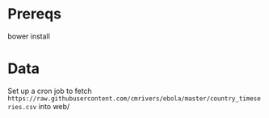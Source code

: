
# Prereqs

bower install

# Data

Set up a cron job to fetch `https://raw.githubusercontent.com/cmrivers/ebola/master/country_timeseries.csv` into web/


